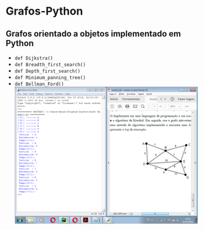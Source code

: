 # Grafos-Python
## Grafos orientado a objetos implementado em Python

  * `def Dijkstra()`
  * `def Breadth_first_search()`
  * `def Depth_first_search()`
  * `def Minimum_panning_tree()`
  * `def Bellman_Ford()`
![GitHub Logo](Tree.png)

